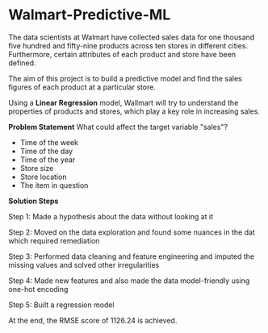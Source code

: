 # Walmart-Predictive-ML
The data scientists at Walmart have collected sales data for one thousand five hundred and fifty-nine products across ten stores in different cities. Furthermore, certain attributes of each product and store have been defined.

The aim of this project is to build a predictive model and find the sales figures of each product at a particular store.

Using a **Linear Regression** model, Wallmart will try to understand the properties of products and stores, which play a key role in increasing sales.

**Problem Statement**
What could affect the target variable "sales"?

* Time of the week
* Time of the day
* Time of the year
* Store size
* Store location
* The item in question

**Solution Steps**

Step 1: Made a hypothesis about the data without looking at it

Step 2: Moved on the data exploration and found some nuances in the dat which required remediation

Step 3: Performed data cleaning and feature engineering and imputed the missing values and solved other irregularities

Step 4: Made new features and also made the data model-friendly using one-hot encoding

Step 5: Built a regression model

At the end, the RMSE score of 1126.24 is achieved.
